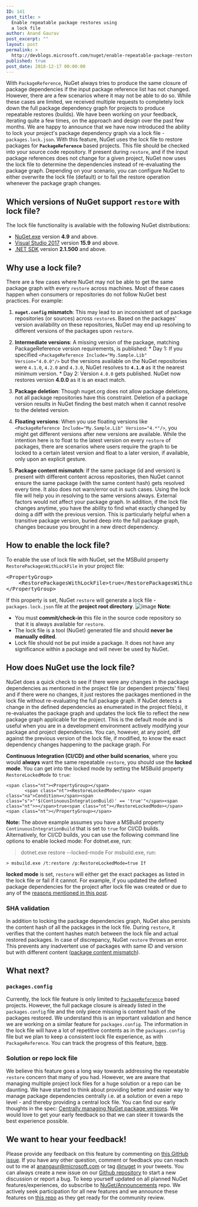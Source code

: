 ```yaml
---
ID: 141
post_title: >
  Enable repeatable package restores using
  a lock file
author: Anand Gaurav
post_excerpt: ""
layout: post
permalink: >
  http://devblogs.microsoft.com/nuget/enable-repeatable-package-restores-using-a-lock-file/
published: true
post_date: 2018-12-17 00:00:00
---
```

With `PackageReference`, NuGet always tries to produce the same closure of package dependencies if the input package reference list has not changed. However, there are a few scenarios where it may not be able to do so. While these cases are limited, we received multiple requests to completely lock down the full package dependency graph for projects to produce repeatable restores (builds). We have been working on your feedback, iterating quite a few times, on the approach and design over the past few months. We are happy to announce that we have now introduced the ability to lock your project's package dependency graph via a lock file - `packages.lock.json`. With this feature, NuGet uses the lock file to restore packages for **`PackageReference`** based projects. This file should be checked into your source code repository. If present during `restore`, and if the input package references does not change for a given project, NuGet now uses the lock file to determine the dependencies instead of re-evaluating the package graph. Depending on your scenario, you can configure NuGet to either overwrite the lock file (default) or to fail the restore operation whenever the package graph changes.

## Which versions of NuGet support `restore` with lock file?

The lock file functionality is available with the following NuGet distributions:

*   [NuGet.exe][1] version **4\.9** and above.
*   [Visual Studio 2017][1] version **15\.9** and above.
*   [.NET SDK][1] version **2\.1.500** and above.

## Why use a lock file?

There are a few cases where NuGet may not be able to get the same package graph with every `restore` across machines. Most of these cases happen when consumers or repositories do not follow NuGet best practices. For example:

1.  **`nuget.config` mismatch**: This may lead to an inconsistent set of package repositories (or sources) across `restore`s. Based on the packages' version availability on these repositories, NuGet may end up resolving to different versions of the packages upon `restore`.

2.  **Intermediate versions**: A missing version of the package, matching PackageReference version requirements, is published: * Day 1: If you specified `<PackageReference Include="My.Sample.Lib" Version="4.0.0"/>` but the versions available on the NuGet repositories were `4.1.0`, `4.2.0` and `4.3.0`, NuGet resolves to **`4.1.0`** as it the nearest minimum version. * Day 2: Version `4.0.0` gets published. NuGet now restores version **4\.0.0** as it is an exact match.

3.  **Package deletion**: Though nuget.org does not allow package deletions, not all package repositories have this constraint. Deletion of a package version results in NuGet finding the best match when it cannot resolve to the deleted version.

4.  **Floating versions**: When you use floating versions like `<PackageReference Include="My.Sample.Lib" Version="4.*"/>`, you might get different versions after new versions are available. While the intention here is to float to the latest version on every `restore` of packages, there are scenarios where users require the graph to be locked to a certain latest version and float to a later version, if available, only upon an explicit gesture.

5.  **Package content mismatch**: If the same package (id and version) is present with different content across repositories, then NuGet cannot ensure the same package (with the same content hash) gets resolved every time. It also does not warn/error out in such cases. Using the lock file will help you in resolving to the same versions always. External factors would not affect your package graph. In addition, if the lock file changes anytime, you have the ability to find what exactly changed by doing a diff with the previous version. This is particularly helpful when a transitive package version, buried deep into the full package graph, changes because you brought in a new direct dependency.

## How to enable the lock file?

To enable the use of lock file with NuGet, set the MSBuild property `RestorePackagesWithLockFile` in your project file:

<pre class="lang:default decode:true">&lt;PropertyGroup&gt;
    &lt;RestorePackagesWithLockFile&gt;true&lt;/RestorePackagesWithLockFile&gt;
&lt;/PropertyGroup&gt;</pre>

If this property is set, NuGet `restore` will generate a lock file - `packages.lock.json` file at the **project root directory**. ![image][2] **Note**:

*   You must **commit/check-in** this file in the source code repository so that it is always available for `restore`.
*   The lock file is a tool (NuGet) generated file and should **never be manually edited**.
*   Lock file should not be put inside a package. It does not have any significance within a package and will never be used by NuGet.

## How does NuGet use the lock file?

NuGet does a quick check to see if there were any changes in the package dependencies as mentioned in the project file (or dependent projects' files) and if there were no changes, it just restores the packages mentioned in the lock file without re-evaluating the full package graph. If NuGet detects a change in the defined dependencies as enumerated in the project file(s), it re-evaluates the package graph and updates the lock file to reflect the new package graph applicable for the project. This is the default mode and is useful when you are in a development environment actively modifying your package and project dependencies. You can, however, at any point, diff against the previous version of the lock file, if modified, to know the exact dependency changes happening to the package graph. For

**Continuous Integration (CI/CD) and other build scenarios**, where you would **always** want the same repeatable `restore`, you should use the **locked mode**. You can get into the locked mode by setting the MSBuild property `RestoreLockedMode` to `true`:

<pre class="highlight"><code>&lt;span class="nt">&lt;PropertyGroup&gt;&lt;/span>
       &lt;span class="nt">&lt;RestoreLockedMode&lt;/span> &lt;span class="na">Condition=&lt;/span>&lt;span class="s">"'$(ContinuousIntegrationBuild)' == 'true'"&lt;/span>&lt;span class="nt">&gt;&lt;/span>true&lt;span class="nt">&lt;/RestoreLockedMode&gt;&lt;/span>
&lt;span class="nt">&lt;/PropertyGroup&gt;&lt;/span> </code></pre>

**Note:** The above example assumes you have a MSBuild property `ContinuousIntegrationBuild` that is set to `true` for CI/CD builds. Alternatively, for CI/CD builds, you can use the following command line options to enable locked mode: For dotnet.exe, run:

> dotnet.exe restore --locked-mode For msbuild.exe, run:

    > msbuild.exe /t:restore /p:RestoreLockedMode=true If 
    

**locked mode** is set, `restore` will either get the exact packages as listed in the lock file or fail if it cannot. For example, if you updated the defined package dependencies for the project after lock file was created or due to any of the [reasons mentioned in this post][3].

### SHA validation

In addition to locking the package dependencies graph, NuGet also persists the content hash of all the packages in the lock file. During `restore`, it verifies that the content hashes match between the lock file and actual restored packages. In case of discrepancy, NuGet `restore` throws an error. This prevents any inadvertent use of packages with same ID and version but with different content ([package content mismatch][3]).

## What next?

### `packages.config`

Currently, the lock file feature is only limited to [`PackageReference`][4] based projects. However, the full package closure is already listed in the `packages.config` file and the only piece missing is content hash of the packages restored. We understand this is an important validation and hence we are working on a similar feature for `packages.config`. The information in the lock file will have a lot of repetitive contents as in the `packages.config` file but we plan to keep a consistent lock file experience, as with `PackageReference`. You can track the progress of this feature, [here][5].

### Solution or repo lock file

We believe this feature goes a long way towards addressing the repeatable `restore` concern that many of you had. However, we are aware that managing multiple project lock files for a huge solution or a repo can be daunting. We have started to think about providing better and easier way to manage package dependencies centrally i.e. at a solution or even a repo level - and thereby providing a central lock file. You can find our early thoughts in the spec: [Centrally managing NuGet package versions][6]. We would love to get your early feedback so that we can steer it towards the best experience possible.

## We want to hear your feedback!

Please provide any feedback on this feature by commenting on [this GitHub issue][7]. If you have any other question, comment or feedback you can reach out to me at <anangaur@microsoft.com> or tag [@nuget][8] in your tweets. You can always create a new issue on our [Github repository][9] to start a new discussion or report a bug. To keep yourself updated on all planned NuGet features/experiences, do subscribe to [NuGet/Announcements][10] repo. We actively seek participation for all new features and we announce these features on [this repo][10] as they get ready for the community review.

 [1]: https://blog.nuget.org/20181217/Enable-repeatable-package-restores-using-a-lock-file.html
 [2]: https://user-images.githubusercontent.com/14800916/49912003-6d98f100-fe3d-11e8-8be1-372d36d46c98.png
 [3]: #why-use-a-lock-file
 [4]: https://docs.microsoft.com/en-us/nuget/consume-packages/package-references-in-project-files
 [5]: https://github.com/NuGet/Home/issues/7281
 [6]: https://github.com/NuGet/Home/wiki/Centrally-managing-NuGet-package-versions
 [7]: https://github.com/NuGet/Home/issues/5602
 [8]: https://twitter.com/nuget
 [9]: https://github.com/NuGet/Home/issues/new
 [10]: https://github.com/NuGet/Announcements